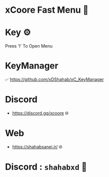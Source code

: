# xCoore Fast Menu 💙

# Key ⚙️

Prees 'I' To Open Menu

# KeyManager 

✅ https://github.com/xDShahab/xC_KeyManager

# Discord

- https://discord.gg/xcoore 🌐

# Web

- https://shahabsanei.ir/ 🌐

# Discord : `shahabxd` 💙
